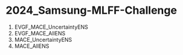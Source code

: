 # 2024_Samsung-MLFF-Challenge
1. EVGF_MACE_UncertaintyENS
2. EVGF_MACE_AllENS
3. MACE_UncertaintyENS
4. MACE_AllENS
